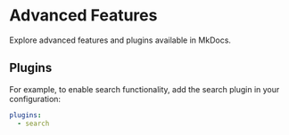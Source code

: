# Advanced Features

Explore advanced features and plugins available in MkDocs.

## Plugins

For example, to enable search functionality, add the search plugin in your configuration:

```yaml
plugins:
  - search
```